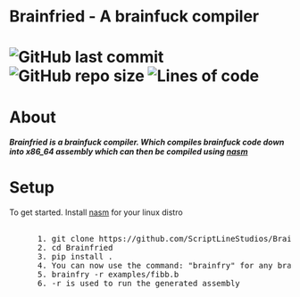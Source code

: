 <div>
  <h1>Brainfried - A brainfuck compiler<h1/>
  <img alt="GitHub last commit" src="https://img.shields.io/github/last-commit/ScriptLineStudios/Brainfried">
  <img alt="GitHub repo size" src="https://img.shields.io/github/repo-size/ScriptLineStudios/Brainfried">
  <img alt="Lines of code" src="https://img.shields.io/tokei/lines/github/ScriptLineStudios/Brainfried">

  <h1>About</h1>
    <h5>Brainfried is a brainfuck compiler. Which compiles brainfuck code down into x86_64 assembly which can then be compiled using <a href="https://www.nasm.us/">nasm<a/><h5/>
</div>
    


<div>
  <h1>Setup</h1>
  To get started. Install <a href="https://www.nasm.us/">nasm<a/> for your linux distro
</div>
<br>
<pre>
      1. git clone https://github.com/ScriptLineStudios/Brainfried.git
      2. cd Brainfried
      3. pip install .
      4. You can now use the command: "brainfry" for any brainfuck file. Example:
      5. brainfry -r examples/fibb.b
      6. -r is used to run the generated assembly
</pre>
</br>


